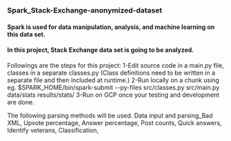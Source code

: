 ### Spark_Stack-Exchange-anonymized-dataset

#### Spark is used for data manipulation, analysis, and machine learning on this data set.
#### In this project, Stack Exchange data set is going to be analyzed.

Followings are the steps for this project:
1-Edit source code in a main.py file, classes in a separate classes.py (Class definitions need to be written in a separate file and then included at runtime.)
2-Run locally on a chunk using eg. $SPARK_HOME/bin/spark-submit --py-files src/classes.py src/main.py data/stats results/stats/
3-Run on GCP once your testing and development are done.

The following parsing methods will be used.
Data input and parsing_Bad XML, Upvote percentage, Answer percentage, Post counts, Quick answers, Identify veterans, Classification, 
